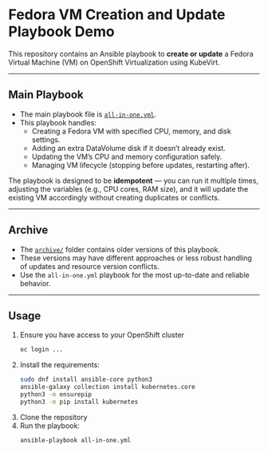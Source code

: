 # Fedora VM Creation and Update Playbook Demo

This repository contains an Ansible playbook to **create or update** a Fedora Virtual Machine (VM) on OpenShift Virtualization using KubeVirt.

---

## Main Playbook

- The main playbook file is [`all-in-one.yml`](./all-in-one.yml).
- This playbook handles:
  - Creating a Fedora VM with specified CPU, memory, and disk settings.
  - Adding an extra DataVolume disk if it doesn’t already exist.
  - Updating the VM’s CPU and memory configuration safely.
  - Managing VM lifecycle (stopping before updates, restarting after).

The playbook is designed to be **idempotent** — you can run it multiple times, adjusting the variables (e.g., CPU cores, RAM size), and it will update the existing VM accordingly without creating duplicates or conflicts.

---

## Archive

- The [`archive/`](./archive) folder contains older versions of this playbook.
- These versions may have different approaches or less robust handling of updates and resource version conflicts.
- Use the `all-in-one.yml` playbook for the most up-to-date and reliable behavior.

---

## Usage

1. Ensure you have access to your OpenShift cluster
   ```bash
   oc login ...
3. Install the requirements:
   ```bash
   sudo dnf install ansible-core python3
   ansible-galaxy collection install kubernetes.core
   python3 -m ensurepip
   python3 -m pip install kubernetes
3. Clone the repository
4. Run the playbook:
   ```bash
   ansible-playbook all-in-one.yml
